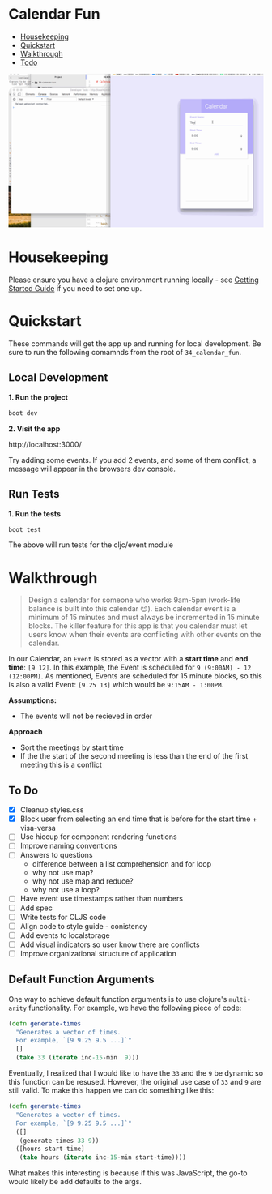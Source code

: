 # Calendar Fun

* [Housekeeping](#housekeeping)
* [Quickstart](#quickstart)
* [Walkthrough](#walkthrough)
* [Todo](#to-do)

![demo of calendar app](./docs/calendar_fun.gif)

# Housekeeping

Please ensure you have a clojure environment running locally - see [Getting Started Guide](https://github.com/tkjone/clojurescript-30#getting-started) if you need to set one up.

# Quickstart

These commands will get the app up and running for local development.  Be sure to run the following comamnds from the root of `34_calendar_fun`.

## Local Development

**1.  Run the project**

```bash
boot dev
```

**2.  Visit the app**

http://localhost:3000/

Try adding some events.  If you add 2 events, and some of them conflict, a message will appear in the browsers dev console.


## Run Tests

**1.  Run the tests**

```bash
boot test
```

The above will run tests for the cljc/event module

# Walkthrough

> Design a calendar for someone who works 9am-5pm (work-life balance is built into this calendar :wink:).  Each calendar event is a minimum of 15 minutes and must always be incremented in 15 minute blocks. The killer feature for this app is that you calendar must let users know when their events are conflicting with other events on the calendar.

In our Calendar, an `Event` is stored as a vector with a **start time** and **end time**: `[9 12]`.  In this example, the Event is scheduled for `9 (9:00AM) - 12 (12:00PM)`.  As mentioned, Events are scheduled for 15 minute blocks, so this is also a valid Event: `[9.25 13]` which would be `9:15AM - 1:00PM`.

**Assumptions:**

* The events will not be recieved in order

**Approach**

* Sort the meetings by start time
* If the the start of the second meeting is less than the end of the first meeting this is a conflict

## To Do

- [X] Cleanup styles.css
- [X] Block user from selecting an end time that is before for the start time + visa-versa
- [ ] Use hiccup for component rendering functions
- [ ] Improve naming conventions
- [ ] Answers to questions
  - difference between a list comprehension and for loop
  - why not use map?
  - why not use map and reduce?
  - why not use a loop?
- [ ] Have event use timestamps rather than numbers
- [ ] Add spec
- [ ] Write tests for CLJS code
- [ ] Align code to style guide - conistency
- [ ] Add events to localstorage
- [ ] Add visual indicators so user know there are conflicts
- [ ] Improve organizational structure of application

## Default Function Arguments

One way to achieve default function arguments is to use clojure's `multi-arity` functionality.  For example, we have the following piece of code:

```clojure
(defn generate-times
  "Generates a vector of times.
  For example, `[9 9.25 9.5 ...]`"
  []
  (take 33 (iterate inc-15-min  9)))
```

Eventually, I realized that I would like to have the `33` and the `9` be dynamic so this function can be resused.  However, the original use case of `33` and `9` are still valid.  To make this happen we can do something like this:

```clojure
(defn generate-times
  "Generates a vector of times.
  For example, `[9 9.25 9.5 ...]`"
  ([]
   (generate-times 33 9))
  ([hours start-time]
   (take hours (iterate inc-15-min start-time))))
```

What makes this interesting is because if this was JavaScript, the go-to would likely be add defaults to the args.
